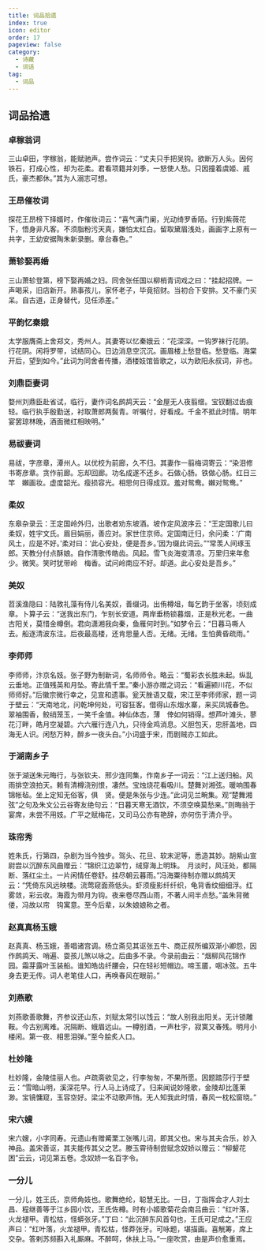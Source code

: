 ```yaml
---
title: 词品拾遗
index: true
icon: editor
order: 17
pageview: false
category:
  - 诗藏
  - 词话
tag:
  - 词品
---
```


## 词品拾遗  

### 卓稼翁词  

三山卓田，字稼翁，能赋驰声。尝作词云：“丈夫只手把吴钩。欲断万人头。因何铁石，打成心性，却为花柔。君看项籍并刘季，一怒使人愁。只因撞着虞姬、戚氏，豪杰都休。”其为人溺志可想。  

### 王昂催妆词  

探花王昂榜下择婿时，作催妆词云：“喜气满门阑，光动绮罗香陌。行到紫薇花下，悟身非凡客。不须脂粉污天真，嫌怕太红白。留取黛眉浅处，画画字上原有一共字，王幼安据陶朱新录删。章台春色。”  

### 萧轸娶再婚  

三山萧轸登第，榜下娶再婚之妇。同舍张任国以柳梢青词戏之曰：“挂起招牌。一声喝采，旧店新开。熟事孩儿，家怀老子，毕竟招财。当初合下安排。又不豪门买呆。自古道，正身替代，见任添差。”  

### 平韵忆秦娥  

太学服膺斋上舍郑文，秀州人。其妻寄以忆秦娥云：“花深深。一钩罗袜行花阴。行花阴。闲将罗带，试结同心。日边消息空沉沉。画眉楼上愁登临。愁登临。海棠开后，望到如今。”此词为同舍者传播，酒楼妓馆皆歌之，以为欧阳永叔词，非也。  

### 刘鼎臣妻词  

婺州刘鼎臣赴省试，临行，妻作词名鹧鸪天云：“金屋无人夜翦缯。宝钗翻过齿痕轻。临行执手殷勤送，衬取萧郎两鬓青。听嘱付，好看成。千金不抵此时情。明年宴罢琼林晚，酒面微红相映明。”  

### 易祓妻词  

易祓，字彦章，潭州人。以优校为前廊，久不归。其妻作一翦梅词寄云：“染泪修书寄彦章。贪作前廊。忘却回廊。功名成遂不还乡。石做心肠。铁做心肠。红日三竿　嬾画妆。虚度韶光。瘦损容光。相思何日得成双。羞对鸳鸯。嬾对鸳鸯。”  

### 柔奴  

东皋杂录云：王定国岭外归，出歌者劝东坡酒。坡作定风波序云：“王定国歌儿曰柔奴，姓宇文氏。眉目娟丽，善应对。家世住京师。定国南迁归，余问柔：‘广南风土，应是不好。’柔对曰：‘此心安处，便是吾乡。’因为缀此词云。”“常羡人间琢玉郎。天教分付点酥娘。自作清歌传皓齿。风起。雪飞炎海变清凉。万里归来年愈少。微笑。笑时犹带岭　梅香。试问岭南应不好。却道。此心安处是吾乡。”  

### 美奴  

苕溪渔隐曰：陆敦礼藻有侍儿名美奴，善缀词。出侑樽俎，每乞韵于坐客，顷刻成章。卜算子云：“送我出东门，乍别长安道。两岸垂杨锁暮烟，正是秋光老。一曲古阳关，莫惜金樽倒。君向潇湘我向秦，鱼雁何时到。”如梦令云：“日暮马嘶人去。船逐清波东注。后夜最高楼，还肯思量人否。无绪。无绪。生怕黄昏疏雨。”  

### 李师师  

李师师，汴京名妓。张子野为制新词，名师师令。略云：“蜀彩衣长胜未起。纵乱云垂地。正值残英和月坠。寄此情千里。”秦小游亦赠之词云：“看遍颍川花，不似师师好。”后徽宗微行幸之，见宣和遗事。瓮天脞语又载，宋江至李师师家，题一词于壁云：“天南地北，问乾坤何处，可容狂客。借得山东烟水寨，来买凤城春色。翠袖围香，鲛绡笼玉，一笑千金值。神仙体态，薄　倖如何销得。想芦叶滩头，蓼花汀畔，皓月空凝碧。六六雁行连八九，只待金鸡消息。义胆包天，忠肝盖地，四海无人识。闲愁万种，醉乡一夜头白。”小词盛于宋，而剧贼亦工如此。  

### 于湖南乡子  

张于湖送朱元晦行，与张钦夫、邢少连同集，作南乡子一词云：“江上送归船。风雨排空浪拍天。赖有清樽浇别恨，凄然。宝烛烧花看吸川。楚舞对湘弦。暖响围春锦帐毡。坐上定知无俗客，俱　贤。便是朱张与少连。”此词见兰畹集。观“楚舞湘弦”之句及朱文公云谷寄友绝句云：“日暮天寒无酒饮，不须空唤莫愁来。”则晦翁于宴席，未尝不用妓。广平之赋梅花，又司马公亦有艳辞，亦何伤于清介乎。  

### 珠帘秀  

姓朱氏，行第四，杂剧为当今独步。驾头、花旦、软末泥等，悉造其妙。胡紫山宣尉尝以沉醉东风曲赠云：“锦织江边翠竹，绒穿海上明珠。　月淡时，风汪处，都隔断、落红尘土。一片闲情任卷舒。挂尽朝云暮雨。”冯海粟待制亦赠以鹧鸪天云：“凭倚东风远映楼。流莺窥面燕低头。虾须瘦影纤纤织，龟背香纹细细浮。红雾敛，彩云收。海霞为带月为钩。夜来卷尽西山雨，不著人间半点愁。”盖朱背微偻，冯故以帘　钩寓意。至今后辈，以朱娘娘称之者。  

### 赵真真杨玉娥  

赵真真、杨玉娥，善唱诸宫调。杨立斋见其讴张五牛、商正叔所编双渐小卿怨，因作鹧鸪天、哨遍、耍孩儿煞以咏之。后曲多不录。今录前曲云：“烟柳风花锦作园。霜芽露叶玉装船。谁知皓齿纤腰会，只在轻衫短帽边。啼玉靥，咽冰弦。五牛身去更无传。词人老笔佳人口，再唤春风在眼前。”  

### 刘燕歌  

刘燕歌善歌舞，齐参议还山东，刘赋太常引以饯云：“故人别我出阳关。无计锁雕鞍。今古别离难。况隔断、蛾眉远山。一樽别酒，一声杜宇，寂寞又春残。明月小楼闲。第一夜、相思泪弹。”至今脍炙人口。  

### 杜妙隆  

杜妙隆，金陵佳丽人也。卢疏斋欲见之，行李匆匆，不果所愿。因题踏莎行于壁云：“雪暗山明，溪深花早。行人马上诗成了。归来闻说妙隆歌，金陵却比蓬莱渺。宝镜慵窥，玉容空好。梁尘不动歌声悄。无人知我此时情，春风一枕松窗晓。”  

### 宋六嫂  

宋六嫂，小字同寿。元遗山有赠觱栗工张嘴儿词，即其父也。宋与其夫合乐，妙入神品。盖宋善讴，其夫能传其父之艺。滕玉霄待制尝赋念奴娇以赠云：“柳颦花困”云云，词见第五卷。念奴娇一名百字令。  

### 一分儿  

一分儿，姓王氏，京师角妓也。歌舞绝纶，聪慧无比。一日，丁指挥会才人刘士昌、程继善等于江乡园小饮，王氏佐樽。时有小姬歌菊花会南吕曲云：“红叶落，火龙褪甲。青松枯，怪蟒张牙。”丁曰：“此沉醉东风首句也，王氏可足成之。”王应声曰：“红叶落，火龙褪甲。青松枯，怪莽张牙。可咏题，堪描画。喜觥筹，席上交杂。答剌苏频斟入礼厮麻。不醉呵，休扶上马。”一座吹赏，由是声价愈重焉。  
  